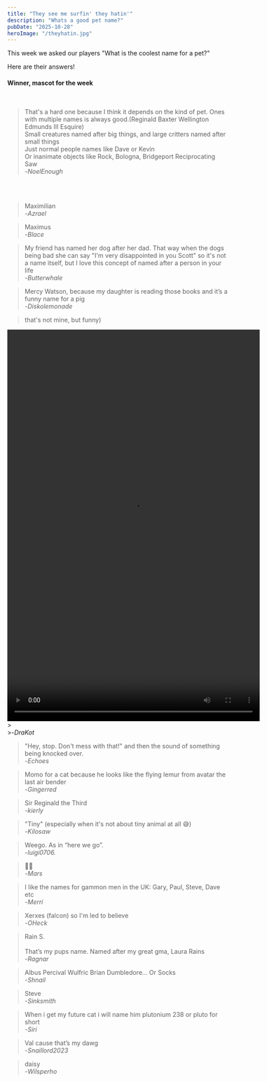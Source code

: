 ```yaml
---
title: "They see me surfin' they hatin'"
description: "Whats a good pet name?"
pubDate: "2025-10-28"
heroImage: "/theyhatin.jpg"
---
```


This week we asked our players "What is the coolest name for a pet?" 

Here are their answers!

<h4>Winner, mascot for the week</h4><br>

>That's a hard one because I think it depends on the kind of pet. Ones with multiple names is always good.(Reginald Baxter Wellington Edmunds III Esquire)<br>
>Small creatures named after big things, and large critters named after small things<br>
>Just normal people names like Dave or Kevin<br>
>Or inanimate objects like Rock, Bologna, Bridgeport Reciprocating Saw<br>
>-<cite>NoelEnough</cite>

<br>
<br>


>Maximilian<br>
>-<cite>Azrael</cite>


>Maximus<br>
>-<cite>Blace</cite>


>My friend has named her dog after her dad. That way when the dogs being bad she can say "I'm very disappointed in you Scott" so it's not a name itself, but I love this concept of named after a person in your life<br>
>-<cite>Butterwhale</cite>


>Mercy Watson, because my daughter is reading those books and it’s a funny name for a pig<br>
>-<cite>Diskolemonade</cite>


>that's not mine, but funny)<br>
<video src="/hamsters.mp4" width="576" height="894" controls>
</video>
><br>
>-<cite>DraKot</cite>


>"Hey, stop. Don't mess with that!" and then the sound of something being knocked over.<br>
>-<cite>Echoes</cite>


>Momo for a cat because he looks like the flying lemur from avatar the last air bender<br>
>-<cite>Gingerred</cite>


>Sir Reginald the Third<br>
>-<cite>kierly</cite>


>"Tiny" (especially when it's not about tiny animal at all 😅)<br>
>-<cite>Kilosaw</cite>


>Weego. As in “here we go”.<br>
>-<cite>luigi0706.</cite>


>🤷‍♂️<br>
>-<cite>Mars</cite>


>I like the names for gammon men in the UK: Gary, Paul, Steve, Dave etc<br>
>-<cite>Merri</cite>


>Xerxes (falcon) so I'm led to believe<br>
>-<cite>OHeck</cite>


>Rain S.<br>
><br>
>That’s my pups name. Named after my great gma, Laura Rains<br>
>-<cite>Ragnar</cite>


>Albus Percival Wulfric Brian Dumbledore... Or Socks<br>
>-<cite>Shnail</cite>


>Steve<br>
>-<cite>Sinksmith</cite>


>When i get my future cat i will name him plutonium 238 or pluto for short<br>
>-<cite>Siri</cite>


>Val cause that’s my dawg<br>
>-<cite>Snaillord2023</cite>


>daisy<br>
>-<cite>Wilsperho</cite>


<br>
<br>
